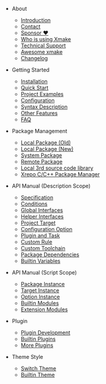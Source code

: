 - About

  - [Introduction](about/introduction.md)
  - [Contact](about/contact.md)
  - [Sponsor ❤️](about/sponsor.md)
  - [Who is using Xmake](about/who_is_using_xmake.md)
  - [Technical Support](about/technical_support.md)
  - [Awesome xmake](about/awesome.md)
  - [Changelog](about/changelog.md)

- Getting Started

  - [Installation](guide/installation.md)
  - [Quick Start](guide/quickstart.md)
  - [Project Examples](guide/project_examples.md)
  - [Configuration](guide/configuration.md)
  - [Syntax Description](guide/syntax_description.md)
  - [Other Features](guide/other_features.md)
  - [FAQ](guide/faq.md)

- Package Management

  - [Local Package (Old)](package/local_package_old.md)
  - [Local Package (New)](package/local_package.md)
  - [System Package](package/system_package.md)
  - [Remote Package](package/remote_package.md)
  - [Local 3rd source code library](package/local_3rd_source_library.md)
  - [Xrepo C/C++ Package Manager](https://xrepo.xmake.io/#/getting_started)

- API Manual (Description Scope)

  - [Specification](manual/specification.md)
  - [Conditions](manual/conditions.md)
  - [Global Interfaces](manual/global_interfaces.md)
  - [Helper Interfaces](manual/helper_interfaces.md)
  - [Project Target](manual/project_target.md)
  - [Configuration Option](manual/configuration_option.md)
  - [Plugin and Task](manual/plugin_task.md)
  - [Custom Rule](manual/custom_rule.md)
  - [Custom Toolchain](manual/custom_toolchain.md)
  - [Package Dependencies](manual/package_dependencies.md)
  - [Builtin Variables](manual/builtin_variables.md)

- API Manual (Script Scope)

  - [Package Instance](manual/package_instance.md)
  - [Target Instance](manual/target_instance.md)
  - [Option Instance](manual/option_instance.md)
  - [Builtin Modules](manual/builtin_modules.md)
  - [Extension Modules](manual/extension_modules.md)

- Plugin

  - [Plugin Development](plugin/plugin_development.md)
  - [Builtin Plugins](plugin/builtin_plugins.md)
  - [More Plugins](plugin/more_plugins.md)

- Theme Style

  - [Switch Theme](theme/switch_theme.md)
  - [Builtin Theme](theme/builtin_themes.md)


